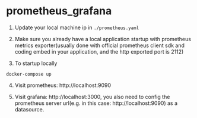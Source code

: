 # prometheus_grafana

1. Update your local machine ip in `./prometheus.yaml`
2. Make sure you already have a local application startup with prometheus metrics exporter(usually done with official
   prometheus client sdk and coding embed in your application, and the http exported port is 2112)

3. To startup locally

```
docker-compose up
```

4. Visit prometheus: http://localhost:9090

5. Visit grafana: http://localhost:3000, you also need to config the prometheus server url(e.g. in this
   case: http://localhost:9090) as a datasource.
